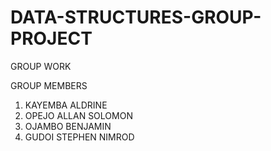 # DATA-STRUCTURES-GROUP-PROJECT
GROUP WORK

GROUP MEMBERS
1. KAYEMBA ALDRINE
2. OPEJO ALLAN SOLOMON
3. OJAMBO BENJAMIN
4. GUDOI STEPHEN NIMROD
